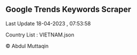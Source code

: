 

## Google Trends Keywords Scraper 
 
Last Update 18-04-2023 , 07:53:58

Country List :
VIETNAM.json



© Abdul Muttaqin 
